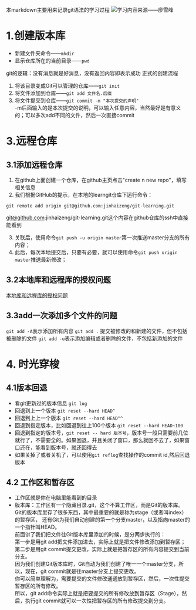 本markdown主要用来记录git语法的学习过程
![学习内容来源——廖雪峰](https://www.liaoxuefeng.com/wiki/0013739516305929606dd18361248578c67b8067c8c017b000/0013752340242354807e192f02a44359908df8a5643103a000#0)
# 1.创建版本库
* 新建文件夹命令——`mkdir`
* 显示仓库所在的当前目录——`pwd`

git的逻辑：没有消息就是好消息，没有返回内容即表示成功
正式的创建流程
1. 将该目录变成Git可以管理的仓库——`git init`
2. 将文件添加到仓库——`git add 文件名.后缀`
3. 将文件提交到仓库——`git commit -m "本次提交的声明"`   
-m后面输入的是本次提交的说明，可以输入任意内容，当然最好是有意义的；可以多次add不同的文件，然后一次直接commit

# 3.远程仓库
## 3.1添加远程仓库
1. 在github上面创建一个仓库，在github主页点击"create n new repo"，填写相关信息
2. 我们根据GitHub的提示，在本地的learngit仓库下运行命令：
```
git remote add origin git@github.com:jinhaizeng/git-learning.git
```
git@github.com:jinhaizeng/git-learning.git这个内容在github仓库的ssh中直接能看到

3. 关联后，使用命令`git push -u origin master`第一次推送master分支的所有内容；
4. 此后，每次本地提交后，只要有必要，就可以使用命令`git push origin master`推送最新修改；
## 3.2本地库和远程库的授权问题
[本地库和远程库的授权问题](https://blog.csdn.net/jingtingfengguo/article/details/51892864)

## 3.3add一次添加多个文件的问题

`git add -A`表示添加所有内容
`git add .` 提交被修改的和新建的文件，但不包括被删除的文件
`git add -u`表示添加编辑或者删除的文件，不包括新添加的文件


# 4. 时光穿梭
## 4.1版本回退 
* 看git更新过的版本信息 `git log`
* 回退到上一个版本 `git reset --hard HEAD^`
* 回退到上上一个版本 `git reset --hard HEAD^^`
* 回退到指定版本，比如回退到往上100个版本 `git reset --hard HEAD~100`
* 回退到指定的版本号，`git reset -- hard 版本号`，版本号一般只需要前几位就行了，不需要全的。如果回退，并且关闭了窗口，那么就回不去了，如果窗口还在，能看到版本号，就还回得去
* 如果关掉了或者关机了，可以使用`git reflog`查找操作的commit id,然后回退版本

## 4.2 工作区和暂存区
* 工作区就是你在电脑里能看到的目录
* 版本库：工作区有一个隐藏目录.git，这个不算工作区，而是Git的版本库。  
Git的版本库里存了很多东西，其中最重要的就是称为stage（或者叫index）的暂存区，
还有Git为我们自动创建的第一个分支master，以及指向master的一个指针叫HEAD。  
前面讲了我们把文件往Git版本库里添加的时候，是分两步执行的：  
第一步是用git add把文件添加进去，实际上就是把文件修改添加到暂存区；  
第二步是用git commit提交更改，实际上就是把暂存区的所有内容提交到当前分支。  
因为我们创建Git版本库时，Git自动为我们创建了唯一一个master分支，所以，现在，git commit就是往master分支上提交更改。  
你可以简单理解为，需要提交的文件修改通通放到暂存区，然后，一次性提交暂存区的所有修改。    
所以，git add命令实际上就是把要提交的所有修改放到暂存区（Stage），然后，执行git commit就可以一次性把暂存区的所有修改提交到分支。  